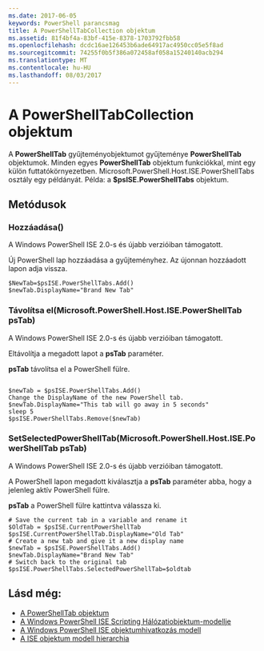 ```yaml
---
ms.date: 2017-06-05
keywords: PowerShell parancsmag
title: A PowerShellTabCollection objektum
ms.assetid: 81f4bf4a-83bf-415e-8378-1703792fbb58
ms.openlocfilehash: dcdc16ae126453b6ade64917ac4950cc05e5f8ad
ms.sourcegitcommit: 74255f0b5f386a072458af058a15240140acb294
ms.translationtype: MT
ms.contentlocale: hu-HU
ms.lasthandoff: 08/03/2017
---
```

# <a name="the-powershelltabcollection-object"></a>A PowerShellTabCollection objektum
  A **PowerShellTab** gyűjteményobjektumot gyűjteménye **PowerShellTab** objektumok. Minden egyes **PowerShellTab** objektum funkciókkal, mint egy külön futtatókörnyezetben. Microsoft.PowerShell.Host.ISE.PowerShellTabs osztály egy példányát. Példa: a **$psISE.PowerShellTabs** objektum.

## <a name="methods"></a>Metódusok

### <a name="add"></a>Hozzáadása\(\)
  A Windows PowerShell ISE 2.0-s és újabb verzióiban támogatott. 

 Új PowerShell lap hozzáadása a gyűjteményhez. Az újonnan hozzáadott lapon adja vissza.

```
$NewTab=$psISE.PowerShellTabs.Add()
$newTab.DisplayName="Brand New Tab"
```

### <a name="removemicrosoftpowershellhostisepowershelltab-pstab"></a>Távolítsa el\(Microsoft.PowerShell.Host.ISE.PowerShellTab psTab\)
  A Windows PowerShell ISE 2.0-s és újabb verzióiban támogatott. 

 Eltávolítja a megadott lapot a **psTab** paraméter.

 **psTab** távolítsa el a PowerShell fülre.

```

$newTab = $psISE.PowerShellTabs.Add()
Change the DisplayName of the new PowerShell tab. 
$newTab.DisplayName="This tab will go away in 5 seconds" 
sleep 5 
$psISE.PowerShellTabs.Remove($newTab)
```

### <a name="setselectedpowershelltabmicrosoftpowershellhostisepowershelltab-pstab"></a>SetSelectedPowerShellTab\(Microsoft.PowerShell.Host.ISE.PowerShellTab psTab\)
  A Windows PowerShell ISE 2.0-s és újabb verzióiban támogatott. 

 A PowerShell lapon megadott kiválasztja a **psTab** paraméter abba, hogy a jelenleg aktív PowerShell fülre.

 **psTab** a PowerShell fülre kattintva válassza ki.

```
# Save the current tab in a variable and rename it
$OldTab = $psISE.CurrentPowerShellTab
$psISE.CurrentPowerShellTab.DisplayName="Old Tab"
# Create a new tab and give it a new display name
$newTab = $psISE.PowerShellTabs.Add()
$newTab.DisplayName="Brand New Tab" 
# Switch back to the original tab
$psISE.PowerShellTabs.SelectedPowerShellTab=$oldtab
```

## <a name="see-also"></a>Lásd még:
- [A PowerShellTab objektum](The-PowerShellTab-Object.md) 
- [A Windows PowerShell ISE Scripting Hálózatiobjektum-modellje](../ise/The-Windows-PowerShell-ISE-Scripting-Object-Model.md) 
- [A Windows PowerShell ISE objektumhivatkozás modell](../ise/Windows-PowerShell-ISE-Object-Model-Reference.md) 
- [A ISE objektum modell hierarchia](../ise/The-ISE-Object-Model-Hierarchy.md)

  
